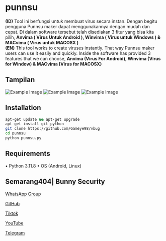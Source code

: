 # punnsu
**(ID)** Tool ini berfungsi untuk membuat virus secara instan. Dengan begitu pengguna Punnsu maker dapat menggunakannya dengan mudah dan cepat. Di dalam software tersebut telah disediakan 3 fitur yang bisa kita pilih, **Anvima ( Virus Untuk Android ), Winvima ( Virus untuk Windows ) & MACvima ( Virus untuk MACOSX )**  
**(EN)** This tool works to create viruses instantly. That way Punnsu maker users can use it easily and quickly. Inside the software has provided 3 features that we can choose, **Anvima (Virus For Android), Winvima (Virus for Window) & MACvima (Virus for MACOSX)**

## Tampilan
![Example Image](https://files.catbox.moe/3stxec.jpg)
![Example Image](https://files.catbox.moe/thwekc.jpg)
![Example Image](https://files.catbox.moe/4ydfsv.jpg)
## Installation
```bash
apt-get update && apt-get upgrade
apt-get install git python
git clone https://github.com/Gameye98/vbug
cd punnsu
python punnsu.py
```

## Requirements
• Python 3.11.8 
• OS (Android, Linux)

## Semarang404| Bunny Security
[WhatsApp Group](https://chat.whatsapp.com/Eey19yVQU5KEBqQ5XipARv)  

[GitHub](https://github.com/OFFICIALBUNNY404)

[Tiktok](https://tiktok.com/@mr.bunny_official404)

[YouTube](https://www.youtube.com/@Bunnynotsurend)

[Telegram](https://t.me/OFFICIALMRBUNNY)
